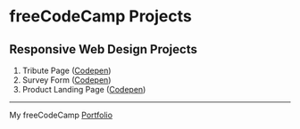 # freeCodeCamp Projects
## Responsive Web Design Projects
1) Tribute Page ([Codepen](https://codepen.io/sesamhu/pen/PoPOMap))
2) Survey Form ([Codepen](https://codepen.io/sesamhu/pen/vYNaBBQ))
3) Product Landing Page ([Codepen](https://codepen.io/sesamhu/pen/zYvLRea))

---

My freeCodeCamp [Portfolio](https://www.freecodecamp.org/sesam)